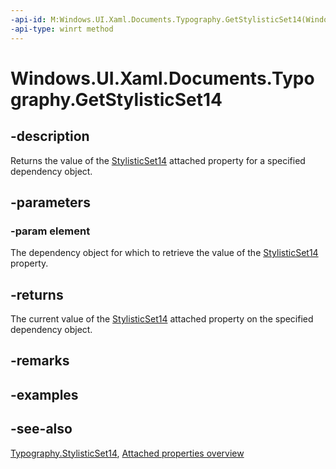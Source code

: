 ```yaml
---
-api-id: M:Windows.UI.Xaml.Documents.Typography.GetStylisticSet14(Windows.UI.Xaml.DependencyObject)
-api-type: winrt method
---
```


<!-- Method syntax
public bool GetStylisticSet14(Windows.UI.Xaml.DependencyObject element)
-->

# Windows.UI.Xaml.Documents.Typography.GetStylisticSet14

## -description
Returns the value of the [StylisticSet14](typography_stylisticset14.md) attached property for a specified dependency object.



## -parameters
### -param element
The dependency object for which to retrieve the value of the [StylisticSet14](typography_stylisticset14.md) property.

## -returns
The current value of the [StylisticSet14](typography_stylisticset14.md) attached property on the specified dependency object.

## -remarks

## -examples

## -see-also

[Typography.StylisticSet14](typography_stylisticset14.md), [Attached properties overview](/windows/uwp/xaml-platform/attached-properties-overview)
